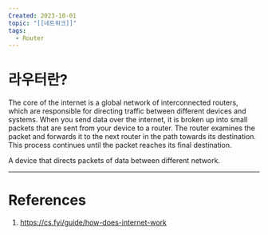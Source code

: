 ```yaml
---
Created: 2023-10-01
topic: "[[네트워크]]"
tags:
  - Router
---
```

# 라우터란?
The core of the internet is a global network of interconnected routers, which are responsible for directing traffic between different devices and systems. When you send data over the internet, it is broken up into small packets that are sent from your device to a router. The router examines the packet and forwards it to the next router in the path towards its destination. This process continues until the packet reaches its final destination.

A device that directs packets of data between different network.

---
# References
1. https://cs.fyi/guide/how-does-internet-work